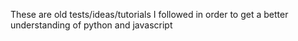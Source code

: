 These are old tests/ideas/tutorials I followed in order to get a better understanding of python and javascript
